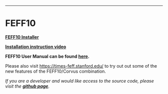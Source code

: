 ---
# FEFF10

<p><a href="http://leonardo.phys.washington.edu/feff/Secure-area/feff10-beta/" target="_blank"><b>FEFF10 Installer</b></a></p>

<p><a href="https://uw.hosted.panopto.com/Panopto/Pages/Viewer.aspx?id=f614df76-71dc-45aa-adb3-acb60166e7a6" target="_blank"><b>Installation instruction video</b></a></p>

**FEFF10 User Manual can be found [here](/assets/doc/feff10_users_guide.pdf).**

Please also visit https://times-feff.stanford.edu/ to try out out some of the new features of the FEFF10/Corvus combination.

<em>If you are a developer and would like access to the source code, please visit the <a href="https://github.com/times-software/feff10" target="_blank"><b>github page</b></a>.</em>

